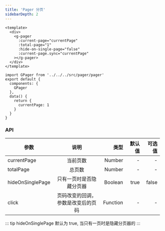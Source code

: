 ```yaml
---
title: 'Pager 分页'
sidebarDepth: 2
---
```


<ClientOnly>
  <pager-demo-1/>
  <pager-demo-2/>
</ClientOnly>

```vue{4}
<template>
  <div>
    <g-pager
      :current-page="currentPage"
      :total-page="1"
      :hide-on-single-page="false"
      :current-page.sync="currentPage"
    ></g-pager>
  </div>
</template>
```

```js{4}
import GPager from '../../../src/pager/pager'
export default {
  components: {
    GPager
  },
  data() {
    return {
      currentPage: 1
    }
  }
}
```

### API

| 参数             |                说明                |     类型 | 默认值 | 可选值 |
| ---------------- | :--------------------------------: | -------: | -----: | -----: |
| currentPage      |              当前页数              |   Number |      - |      - |
| totalPage        |               总页数               |   Number |      - |      - |
| hideOnSinglePage |      只有一页时是否隐藏分页器      |  Boolean |   true |  false |
| click            | 页码改变的回调，参数是改变后的页码 | Function |      - |      - |

::: tip
hideOnSinglePage 默认为 true, 当只有一页时是隐藏分页器的
:::
